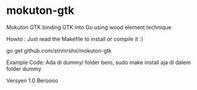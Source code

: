 mokuton-gtk
===========

Mokuton GTK binding GTK into Go using wood element technique

Howto :
Just read the Makefile to install or compile it :)

go get github.com/stnmrshx/mokuton-gtk


Example Code:
Ada di dummy/ folder bero, sudo make install aja di dalem folder dummy

Versyen 1.0 Beroooo
